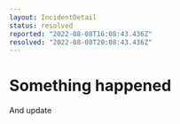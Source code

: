 ```yaml
---
layout: IncidentDetail
status: resolved
reported: "2022-08-08T16:08:43.436Z"
resolved: "2022-08-08T20:08:43.436Z"
---
```


# Something happened

And update
